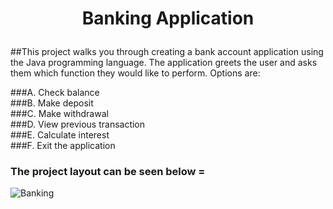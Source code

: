 

# <p align = "center" > Banking Application </p>  


##This project walks you through creating a bank account application using the Java programming language. The application greets the user and asks them which function they would like to perform. Options are: 
  
###A. Check balance  <br> 
###B. Make deposit <br>
###C. Make withdrawal <br>
###D. View previous transaction <br>
###E. Calculate interest <br> 
###F. Exit the application <br>

###   The project layout can be seen below = 


<p align = "center" >


![Banking](https://user-images.githubusercontent.com/76765079/104879192-5cc7dd00-592b-11eb-9857-1dfdd6db010c.gif)
